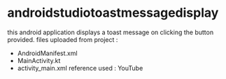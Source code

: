 # androidstudiotoastmessagedisplay
this android application displays a toast message on clicking the button provided.
files uploaded from project : 
- AndroidManifest.xml
- MainActivity.kt
- activity_main.xml
reference used : YouTube
